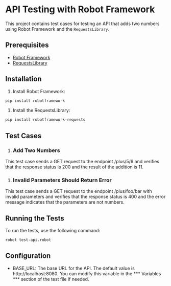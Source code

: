 # API Testing with Robot Framework

This project contains test cases for testing an API that adds two numbers using Robot Framework and the `RequestsLibrary`.

## Prerequisites

- [Robot Framework](https://robotframework.org/)
- [RequestsLibrary](https://marketsquare.github.io/robotframework-requests/doc/RequestsLibrary.html)

## Installation

1. Install Robot Framework:

```bash
pip install robotframework
```

1. Install the RequestsLibrary:

```bash
pip install robotframework-requests
```

## Test Cases

1. ### Add Two Numbers
This test case sends a GET request to the endpoint /plus/5/6 and verifies that the response status is 200 and the result of the addition is 11.

1. ### Invalid Parameters Should Return Error
This test case sends a GET request to the endpoint /plus/foo/bar with invalid parameters and verifies that the response status is 400 and the error message indicates that the parameters are not numbers.

## Running the Tests
To run the tests, use the following command:

```bash
robot test-api.robot
```

## Configuration
- BASE_URL: The base URL for the API. The default value is http://localhost:8080. You can modify this variable in the *** Variables *** section of the test file if needed.
